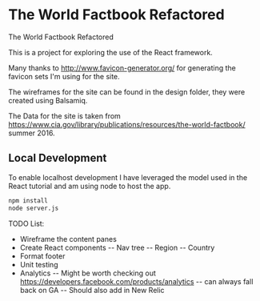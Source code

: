 The World Factbook Refactored
================

The World Factbook Refactored

This is a project for exploring the use of the React framework.

Many thanks to http://www.favicon-generator.org/ for generating the favicon sets I'm using for the site.

The wireframes for the site can be found in the design folder, they were created using Balsamiq.

The Data for the site is taken from https://www.cia.gov/library/publications/resources/the-world-factbook/ summer 2016. 

## Local Development
To enable localhost development I have leveraged the model used in the React tutorial and am using node to host the app.

```sh
npm install
node server.js
```


TODO List:
- Wireframe the content panes
- Create React components
-- Nav tree 
-- Region 
-- Country 
- Format footer 
- Unit testing 
- Analytics
-- Might be worth checking out https://developers.facebook.com/products/analytics 
-- can always fall back on GA
-- Should also add in New Relic 